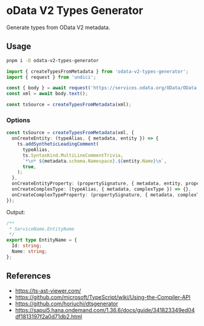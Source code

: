 # oData V2 Types Generator

Generate types from OData V2 metadata.

## Usage

```bash
pnpm i -D odata-v2-types-generator
```

```ts
import { createTypesFromMetadata } from 'odata-v2-types-generator';
import { request } from 'undici';

const { body } = await request('https://services.odata.org/OData/OData.svc/$metadata', { method: 'GET' });
const xml = await body.text();

const tsSource = createTypesFromMetadata(xml);
```

### Options

```ts
const tsSource = createTypesFromMetadata(xml, {
  onCreateEntity: (typeAlias, { metadata, entity }) => {
    ts.addSyntheticLeadingComment(
      typeAlias,
      ts.SyntaxKind.MultiLineCommentTrivia,
      `*\n* ${metadata.schema.Namespace}.${entity.Name}\n`,
      true,
    );
  },
  onCreateEntityProperty: (propertySignature, { metadata, entity, property }) => {},
  onCreateComplexType: (typeAlias, { metadata, complexType }) => {},
  onCreateComplexTypeProperty: (propertySignature, { metadata, complexType, property }) => {},
});
```

Output:

```ts
/**
 * ServiceName.EntityName
 */
export type EntityName = {
  Id: string;
  Name: string;
};
```

## References

- https://ts-ast-viewer.com/
- https://github.com/microsoft/TypeScript/wiki/Using-the-Compiler-API
- https://github.com/horiuchi/dtsgenerator
- https://sapui5.hana.ondemand.com/1.36.6/docs/guide/341823349ed04df1813197f2a0d71db2.html
